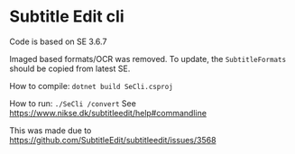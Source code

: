 # Subtitle Edit cli 

Code is based on SE 3.6.7

Imaged based formats/OCR was removed.
To update, the `SubtitleFormats` should be copied from latest SE.

How to compile: `dotnet build SeCli.csproj`

How to run: `./SeCli /convert`
See https://www.nikse.dk/subtitleedit/help#commandline

This was made due to https://github.com/SubtitleEdit/subtitleedit/issues/3568
